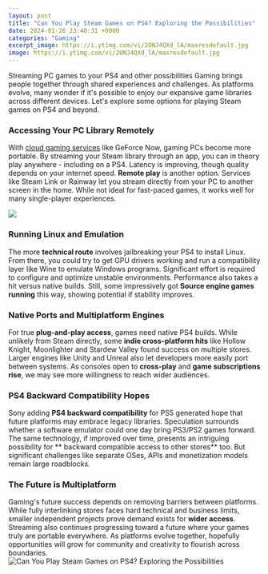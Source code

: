 ```yaml
---
layout: post
title: "Can You Play Steam Games on PS4? Exploring the Possibilities"
date: 2024-01-26 23:40:31 +0000
categories: "Gaming"
excerpt_image: https://i.ytimg.com/vi/2ONJ4QXd_lA/maxresdefault.jpg
image: https://i.ytimg.com/vi/2ONJ4QXd_lA/maxresdefault.jpg
---
```


Streaming PC games to your PS4 and other possibilities 
Gaming brings people together through shared experiences and challenges. As platforms evolve, many wonder if it's possible to enjoy our expansive game libraries across different devices. Let's explore some options for playing Steam games on PS4 and beyond.
### Accessing Your PC Library Remotely 
With [cloud gaming services](https://store.fi.io.vn/funny-its-a-doberman-not-shark-dog-owner) like GeForce Now, gaming PCs become more portable. By streaming your Steam library through an app, you can in theory play anywhere - including on a PS4. Latency is improving, though quality depends on your internet speed. **Remote play** is another option. Services like Steam Link or Rainway let you stream directly from your PC to another screen in the home. While not ideal for fast-paced games, it works well for many single-player experiences. 

![](https://i.ytimg.com/vi/rwsoMn7HRoc/maxresdefault.jpg)
### Running Linux and Emulation 
The more **technical route** involves jailbreaking your PS4 to install Linux. From there, you could try to get GPU drivers working and run a compatibility layer like Wine to emulate Windows programs. Significant effort is required to configure and optimize unstable environments. Performance also takes a hit versus native builds. Still, some impressively got **Source engine games running** this way, showing potential if stability improves.
### Native Ports and Multiplatform Engines
For true **plug-and-play access**, games need native PS4 builds. While unlikely from Steam directly, some **indie cross-platform hits** like Hollow Knight, Moonlighter and Stardew Valley found success on multiple stores. Larger engines like Unity and Unreal also let developers more easily port between systems. As consoles open to **cross-play** and **game subscriptions rise**, we may see more willingness to reach wider audiences. 
### PS4 Backward Compatibility Hopes
Sony adding **PS4 backward compatibility** for PS5 generated hope that future platforms may embrace legacy libraries. Speculation surrounds whether a software emulator could one day bring PS3/PS2 games forward. The same technology, if improved over time, presents an intriguing possibility for ** backward compatible access to other stores** too. But significant challenges like separate OSes, APIs and monetization models remain large roadblocks.
### The Future is Multiplatform 
Gaming's future success depends on removing barriers between platforms. While fully interlinking stores faces hard technical and business limits, smaller independent projects prove demand exists for **wider access**. Streaming also continues progressing toward a future where your games truly are portable everywhere. As platforms evolve together, hopefully opportunities will grow for community and creativity to flourish across boundaries.
![Can You Play Steam Games on PS4? Exploring the Possibilities](https://i.ytimg.com/vi/2ONJ4QXd_lA/maxresdefault.jpg)